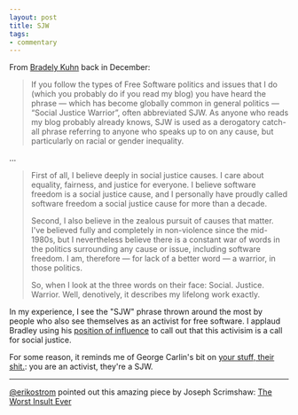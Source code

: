 ```yaml
---
layout: post
title: SJW
tags:
- commentary
---
```


From [Bradely Kuhn](http://ebb.org/bkuhn/blog/2015/12/02/sjw.html) back in December:

> If you follow the types of Free Software politics and issues that I do (which you probably do if you read my blog) you have heard the phrase — which has become globally common in general politics — “Social Justice Warrior”, often abbreviated SJW. As anyone who reads my blog probably already knows, SJW is used as a derogatory catch-all phrase referring to anyone who speaks up to on any cause, but particularly on racial or gender inequality.

…

> First of all, I believe deeply in social justice causes. I care about equality, fairness, and justice for everyone. I believe software freedom is a social justice cause, and I personally have proudly called software freedom a social justice cause for more than a decade.
>
> Second, I also believe in the zealous pursuit of causes that matter. I've believed fully and completely in non-violence since the mid-1980s, but I nevertheless believe there is a constant war of words in the politics surrounding any cause or issue, including software freedom. I am, therefore — for lack of a better word — a warrior, in those politics.
>
> So, when I look at the three words on their face: Social. Justice. Warrior. Well, denotively, it describes my lifelong work exactly.

In my experience, I see the "SJW" phrase thrown around the most by people who also see themselves as an activist for free software. I applaud Bradley using his [position of influence](https://sfconservancy.org/about/staff/) to call out that this activisim is a call for social justice.

For some reason, it reminds me of George Carlin's bit on [your stuff, their shit.](https://www.youtube.com/watch?v=4x_QkGPCL18): you are an activist, they're a SJW.

---

[@erikostrom]() pointed out this amazing piece by Joseph Scrimshaw: [The Worst Insult Ever](http://www.josephscrimshaw.com/2014/10/14/the-worst-insult-ever/)
